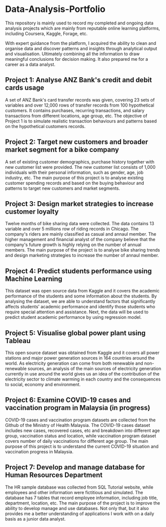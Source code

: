 # Data-Analysis-Portfolio

This repository is mainly used to record my completed and ongoing data analysis projects which are mainly from reputable online learning platforms, including Coursera, Kaggle, Forage, etc.

With expert guidance from the platform, I acquired the ability to clean and organise data and discover patterns and insights through analytical output and visualisation. Ultimately combining all the information to draw meaningful conclusions for decision making. It also prepared me for a career as a data analyst.

## Project 1: Analyse ANZ Bank's credit and debit cards usage
A set of ANZ Bank's card transfer records was given, covering 23 sets of variables and over 12,000 rows of transfer records from 100 hypothetical customers. It contains purchases, recurring transactions, and salary transactions from different locations, age group, etc. The objective of Project 1 is to simulate realistic transaction behaviours and patterns based on the hypothetical customers records. 

## Project 2: Target new customers and broader market segment for a bike company
A set of existing customer demographics, purchase history together with new customer list were provided. The new customer list consists of 1,000 individuals with their personal information, such as gender, age, job industry, etc. The main purpose of this project is to analyse existing customer spending records and based on the buying behaviour and patterns to target new customers and market segments.

## Project 3: Design market strategies to increase customer loyalty
Twelve months of bike sharing data were collected. The data contains 13 variable and over 5 millions row of riding records in Chicago. The company's riders are mainly classified as casual and annaul member. The higher management and financial analyst of the company believe that the company's future growth is highly relying on the number of annual members. The main purpose of the project is to analyse bike sharing trends and design marketing strategies to increase the number of annaul member.

## Project 4: Predict students performance using Machine Learning
This dataset was open source data from Kaggle and it covers the academic performance of the students and some information about the students. By analysing the dataset, we are able to understand factors that significantly affects students' academic performance and identify those students who require special attention and assistance. Next, the data will be used to predict student academic performance by using regression model. 

## Project 5: Visualise global power plant using Tableau
This open source dataset was obtained from Kaggle and it covers all power stations and major power generation sources in 164 countries around the world. As electricity generation can come from both renewable and non-renewable sources, an analysis of the main sources of electricity generation currently in use around the world gives us an idea of the contribution of the electricity sector to climate warming in each country and the consequences to social, economy and environment.

## Project 6: Examine COVID-19 cases and vaccination program in Malaysia (in progress)
COVID-19 cases and vaccination program datasets are collected from the Github of the Ministry of Health Malaysia. The COVID-19 cases dataset includes new cases, recovered cases, etc and breakdown into different age group, vaccination status and location, while vaccination program dataset covers number of daily vaccinations for different age group. The main purpose of this project is to understand the current COVID-19 situation and vaccination progress in Malaysia.

## Project 7: Develop and manage database for Human Resources Department
The HR sample database was collected from SQL Tutorial website, while employees and other information were fictitious and simulated. The database has 7 tables that record employee information, including job title, department, location, etc. The main purpose of the project is to improve the ability to develop manage and use databases. Not only that, but it also provides me a better understanding of applications I work with on a daily basis as a junior data analyst.
